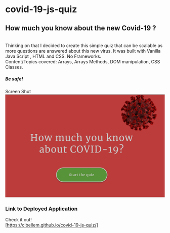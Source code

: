 # covid-19-js-quiz

<h2> How much you know about the new Covid-19 ? </h2> <br>
Thinking on that I decided to create this simple quiz that can be scalable as more questions are answered about this new virus.
It was built with Vanilla Java Script , HTML and CSS. No Frameworks. <br>
Content/Topics covered: Arrays, Arrays Methods, DOM manipulation, CSS Classes.<br>

<h5>Be safe!</h5>

Screen Shot
![App](./assets/css/app.png) <br>



### Link to Deployed Application

Check it out!  
[https://cibellem.github.io/covid-19-js-quiz/]
